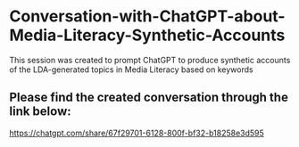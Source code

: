 # Conversation-with-ChatGPT-about-Media-Literacy-Synthetic-Accounts
This session was created to prompt ChatGPT to produce synthetic accounts of the LDA-generated topics in Media Literacy based on keywords

## Please find the created conversation through the link below:
https://chatgpt.com/share/67f29701-6128-800f-bf32-b18258e3d595
